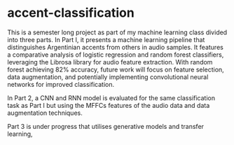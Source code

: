 # accent-classification

This is a semester long project as part of my machine learning class divided into three parts. In Part I, it presents a machine learning pipeline that distinguishes Argentinian accents from others in audio samples. It features a comparative analysis of logistic regression and random forest classifiers, leveraging the Librosa library for audio feature extraction. With random forest achieving 82% accuracy, future work will focus on feature selection, data augmentation, and potentially implementing convolutional neural networks for improved classification. 

In Part 2, a CNN and RNN model is evaluated for the same classification task as Part I but using the MFFCs features of the audio data and data augmentation techniques.

Part 3 is under progress that utilises generative models and transfer learning,
